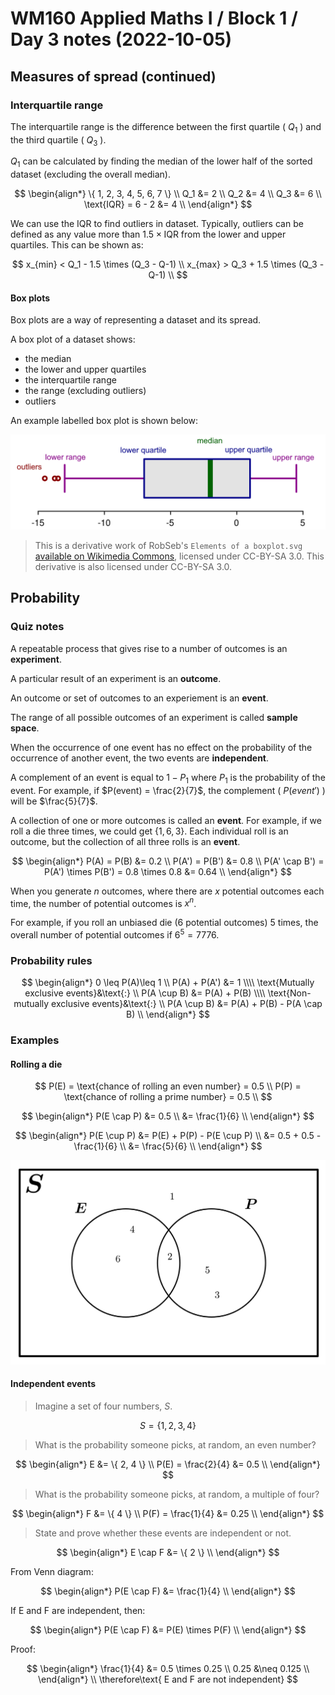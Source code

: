 # WM160 Applied Maths I / Block 1 / Day 3 notes (2022-10-05)

## Measures of spread (continued)

### Interquartile range

The interquartile range is the difference between the first quartile ( $Q_{1}$ ) and the third quartile ( $Q_{3}$ ).

$Q_1$ can be calculated by finding the median of the lower half of the sorted dataset (excluding the overall median).

$$
\begin{align*}
\{ 1, 2, 3, 4, 5, 6, 7 \} \\
Q_1 &= 2 \\
Q_2 &= 4 \\
Q_3 &= 6 \\
\text{IQR} = 6 - 2 &= 4 \\
\end{align*}
$$

We can use the IQR to find outliers in dataset. Typically, outliers can be defined as any value more than $1.5 \times \text{IQR}$ from the lower and upper quartiles. This can be shown as:

$$
x_{min} < Q_1 - 1.5 \times (Q_3 - Q-1) \\
x_{max} > Q_3 + 1.5 \times (Q_3 - Q-1) \\
$$

#### Box plots

Box plots are a way of representing a dataset and its spread.

A box plot of a dataset shows:

- the median
- the lower and upper quartiles
- the interquartile range
- the range (excluding outliers)
- outliers

An example labelled box plot is shown below:

![Example of a box plot, with its key elements labelled](./box%20plot.png)

> This is a derivative work of RobSeb's `Elements of a boxplot.svg` [available on Wikimedia Commons](https://commons.wikimedia.org/wiki/File:Elements_of_a_boxplot.svg), licensed under CC-BY-SA 3.0. This derivative is also licensed under CC-BY-SA 3.0.

## Probability

### Quiz notes

A repeatable process that gives rise to a number of outcomes is an **experiment**.

A particular result of an experiment is an **outcome**.

An outcome or set of outcomes to an experiement is an **event**.

The range of all possible outcomes of an experiment is called **sample space**.

When the occurrence of one event has no effect on the probability of the occurrence of another event, the two events are **independent**.

A complement of an event is equal to $1 - P_1$ where $P_1$ is the probability of the event. For example, if $P(event) = \frac{2}{7}$, the complement ( $P(event')$ ) will be $\frac{5}{7}$.

A collection of one or more outcomes is called an **event**. For example, if we roll a die three times, we could get $\{1, 6, 3\}$. Each individual roll is an outcome, but the collection of all three rolls is an **event**.

$$
\begin{align*}
P(A) = P(B) &= 0.2 \\
P(A') = P(B') &= 0.8 \\
P(A' \cap B') = P(A') \times P(B') = 0.8 \times 0.8 &= 0.64
\\
\end{align*}
$$

When you generate $n$ outcomes, where there are $x$ potential outcomes each time, the number of potential outcomes is $x^n$.

For example, if you roll an unbiased die (6 potential outcomes) 5 times, the overall number of potential outcomes if $6^5 = 7776$.

### Probability rules

$$
\begin{align*}
  0 \leq P(A)\leq 1 \\
  P(A) + P(A') &= 1 \\\\
  \text{Mutually exclusive events}&\text{:} \\
  P(A \cup B) &= P(A) + P(B) \\\\
  \text{Non-mutually exclusive events}&\text{:} \\
  P(A \cup B) &= P(A) + P(B) - P(A \cap B) \\
\end{align*}
$$

### Examples

#### Rolling a die

$$
P(E) = \text{chance of rolling an even number} = 0.5 \\
P(P) = \text{chance of rolling a prime number} = 0.5 \\
$$

$$
\begin{align*}
  P(E \cap P) &= 0.5 \\
              &= \frac{1}{6} \\
\end{align*}
$$

$$
\begin{align*}
  P(E \cup P) &= P(E) + P(P) - P(E \cup P) \\
              &= 0.5 + 0.5 - \frac{1}{6} \\
              &= \frac{5}{6} \\
\end{align*}
$$

![](./venn1.png)

#### Independent events

> Imagine a set of four numbers, $S$.

$$
S = \{ 1, 2, 3, 4 \}
$$

> What is the probability someone picks, at random, an even number?

$$
\begin{align*}
  E &= \{ 2, 4 \} \\
  P(E) = \frac{2}{4} &= 0.5 \\
\end{align*}
$$

> What is the probability someone picks, at random, a multiple of four?

$$
\begin{align*}
  F &= \{ 4 \} \\
  P(F) = \frac{1}{4} &= 0.25 \\
\end{align*}
$$

> State and prove whether these events are independent or not.

$$
\begin{align*}
  E \cap F &= \{ 2 \} \\
\end{align*}
$$

From Venn diagram:

$$
\begin{align*}
  P(E \cap F) &= \frac{1}{4} \\
\end{align*}
$$

If E and F are independent, then:

$$
\begin{align*}
  P(E \cap F) &= P(E) \times P(F) \\
\end{align*}
$$

Proof:

$$
\begin{align*}
  \frac{1}{4} &= 0.5 \times 0.25 \\
  0.25 &\neq 0.125 \\
\end{align*} \\
\therefore\text{ E and F are not independent}
$$

